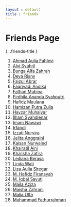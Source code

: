 ```yaml
---
layout : default
title : friends
---
```


# Friends Page
{: .friends-title }
<section class="sc">
<ol class="list-friends">
  <li><a href="https://lepii1.github.io/">Ahmad Aulia Fahlevi</a></li>
  <li><a href="https://alvi0syahril.github.io/">Alvi Syahril</a></li>
  <li><a href="https://bunga-hub.github.io/">Bunga Alfa Zahrah</a></li>
  <li><a href="https://devarisny.github.io">Deva Risny</a></li>
  <li><a href="https://faizul-abrar.github.io/">Faizul Abrar</a></li>
  <li><a href="https://faqriyadiandika.github.io">Faqriyadi Andika</a></li>
  <li><a href="https://fathan-mubina.github.io/">Fathan Mubina</a></li>
  <li><a href="https://firdhilaananda.github.io">Firdhila Ananda Syahputri</a></li>
  <li><a href="https://hafidzmaulana28.github.io/">Hafidz Maulana</a></li>
  <li><a href="https://hamizan18.github.io/">Hamizan Putra Zulia</a></li>
  <li><a href="https://hayzarmuhaiyar0101.github.io/">Hayzar Muhaiyar</a></li>
  <li><a href="https://ilhamdienar.github.io/">Ilham Syahdienar</a></li>
  <li><a href="https://imamnawawi1c.github.io/">Imam Nawawi</a></li>
  <li><a href="https://irfandi8.github.io/">Irfandi</a></li>
  <li><a href="https://izzati31.github.io/">Izzati Nurvira</a></li>
  <li><a href="https://jexiee99.github.io/">Jelita Anggraini</a></li>
  <li><a href="https://kaisan969.github.io">Kaisan Nurwaled</a></li>
  <li><a href="https://khairatilaini.github.io/">Khairatil Aini</a></li>
  <li><a href="https://khalisha0zafira.github.io/">Khalisha Zafira</a></li>
  <li><a href="https://ledianaberasa.github.io/">Lediana Berasa</a></li>
  <li><a href="https://lindawati26.github.io/">Linda Wati</a></li>
  <li><a href="https://lizaauliasiregar.github.io/">Liza Aulia Siregar</a></li>
  <li><a href="https://mhafidzfiransyah.github.io/">M. Hafidz Firansyah</a></li>
  <li><a href="https://iqbalsayuti0.github.io/">M. Iqbal Sayuti</a></li>
  <li><a href="https://mailaazizaa.github.io/">Maila Aziza</a></li>
  <li><a href="https://maishazahrani.github.io/">Maisha Zahrani</a></li>
  <li><a href="https://maliaulfa2.github.io/">Malia Ulfa</a></li>
  <li><a href="https://fyou00.github.io/friends.html">Muhammad Fathurrahman</a></li>
</ol>
</section>